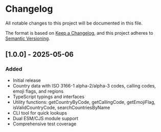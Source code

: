 # Changelog

All notable changes to this project will be documented in this file.

The format is based on [Keep a Changelog](https://keepachangelog.com/en/1.0.0/),
and this project adheres to [Semantic Versioning](https://semver.org/spec/v2.0.0.html).

## [1.0.0] - 2025-05-06

### Added
- Initial release
- Country data with ISO 3166-1 alpha-2/alpha-3 codes, calling codes, emoji flags, and regions
- TypeScript typings and interfaces
- Utility functions: getCountryByCode, getCallingCode, getEmojiFlag, isValidCountryCode, searchCountriesByName
- CLI tool for quick lookups
- Dual ESM/CJS module support
- Comprehensive test coverage 
